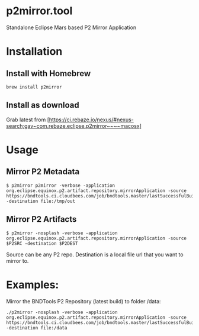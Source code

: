 # p2mirror.tool
Standalone Eclipse Mars based P2 Mirror Application

# Installation

## Install with Homebrew
	brew install p2mirror
	
## Install as download

Grab latest from [https://ci.rebaze.io/nexus/#nexus-search;gav~com.rebaze.eclipse.p2mirror~~~~macosx]
	
	
# Usage

## Mirror P2 Metadata
	$ p2mirror p2mirror -verbose -application org.eclipse.equinox.p2.artifact.repository.mirrorApplication -source https://bndtools.ci.cloudbees.com/job/bndtools.master/lastSuccessfulBuild/artifact/build/generated/p2 -destination file:/tmp/out
    
## Mirror P2 Artifacts
    $ p2mirror -nosplash -verbose -application org.eclipse.equinox.p2.artifact.repository.mirrorApplication -source $P2SRC -destination $P2DEST
  
Source can be any P2 repo. Destination is a local file url that you want to mirror to.

# Examples:

Mirror the BNDTools P2 Repository (latest build) to  folder /data:

    ./p2mirror -nosplash -verbose -application org.eclipse.equinox.p2.artifact.repository.mirrorApplication -source https://bndtools.ci.cloudbees.com/job/bndtools.master/lastSuccessfulBuild/artifact/build/generated/p2 -destination file:/data
